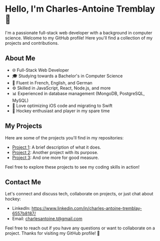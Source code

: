 # Hello, I'm Charles-Antoine Tremblay 👋

I'm a passionate full-stack web developer with a background in computer science. Welcome to my GitHub profile! Here you'll find a collection of my projects and contributions.

## About Me

- 🌐 Full-Stack Web Developer
- 🎓 Studying towards a Bachelor's in Computer Science
- 🌟 Fluent in French, English, and German
- ⚙️ Skilled in JavaScript, React, Node.js, and more
- 📊 Experienced in database management (MongoDB, PostgreSQL, MySQL)
- 🚀 Love optimizing iOS code and migrating to Swift
- 🏒 Hockey enthusiast and player in my spare time

## My Projects

Here are some of the projects you'll find in my repositories:

- [Project 1](link-to-project-1): A brief description of what it does.
- [Project 2](link-to-project-2): Another project with its purpose.
- [Project 3](link-to-project-3): And one more for good measure.

Feel free to explore these projects to see my coding skills in action!

## Contact Me

Let's connect and discuss tech, collaborate on projects, or just chat about hockey:

- LinkedIn: https://www.linkedin.com/in/charles-antoine-tremblay-6557b8187/
- Email: charlesantoine.t@gmail.com

Feel free to reach out if you have any questions or want to collaborate on a project. Thanks for visiting my GitHub profile! 🚀
